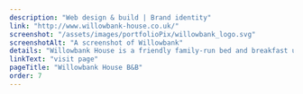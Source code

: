 ```yaml
---
description: "Web design & build | Brand identity"
link: "http://www.willowbank-house.co.uk/"
screenshot: "/assets/images/portfolioPix/willowbank_logo.svg"
screenshotAlt: "A screenshot of Willowbank"
details: "Willowbank House is a friendly family-run bed and breakfast up in the north of Scotland who, with their target audience being the 50+ market, were after a clean, simple site that was a doddle to use. Currently under review with a refreash launch pencilled in for 2021."
linkText: "visit page"
pageTitle: "Willowbank House B&B"
order: 7
---
```

